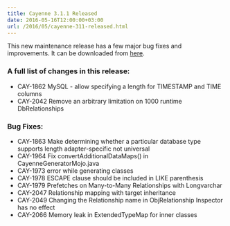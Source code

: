 ```yaml
---
title: Cayenne 3.1.1 Released
date: 2016-05-16T12:00:00+03:00
url: /2016/05/cayenne-311-released.html
--- 
```


This new maintenance release has a few major bug fixes and improvements.
It can be downloaded from [here](/download.html).

### A full list of changes in this release:

* CAY-1862 MySQL - allow specifying a length for TIMESTAMP and TIME columns
* CAY-2042 Remove an arbitrary limitation on 1000 runtime DbRelationships

### Bug Fixes:

* CAY-1863 Make determining whether a particular database type supports length adapter-specific not universal
* CAY-1964 Fix convertAdditionalDataMaps() in CayenneGeneratorMojo.java
* CAY-1973 error while generating classes
* CAY-1978 ESCAPE clause should be included in LIKE parenthesis
* CAY-1979 Prefetches on Many-to-Many Relationships with Longvarchar
* CAY-2047 Relationship mapping with target inheritance
* CAY-2049 Changing the Relationship name in ObjRelationship Inspector has no effect
* CAY-2066 Memory leak in ExtendedTypeMap for inner classes